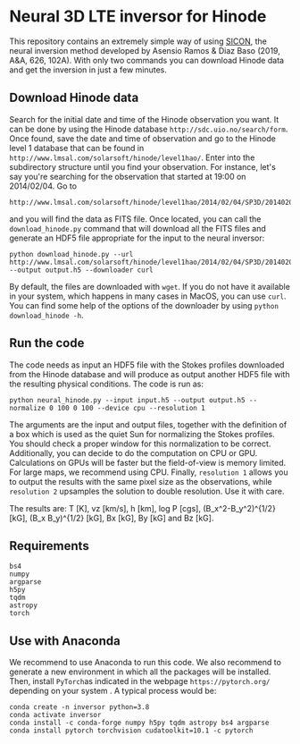 # Neural 3D LTE inversor for Hinode

This repository contains an extremely simple way of using [SICON](https://ui.adsabs.harvard.edu/abs/2019A%26A...626A.102A/abstract), the neural inversion method developed by 
Asensio Ramos & Diaz Baso (2019, A&A, 626, 102A). With only two commands you can
download Hinode data and get the inversion in just a few minutes.

## Download Hinode data

Search for the initial date and time of the Hinode observation you want. It can
be done by using the Hinode database ``http://sdc.uio.no/search/form``. Once 
found, save the date and time of observation and go to the Hinode level 1 database 
that can be found in `http://www.lmsal.com/solarsoft/hinode/level1hao/`. Enter
into the subdirectory structure until you find your observation. For instance, 
let's say you're searching for the observation that started at 19:00 on
2014/02/04. Go to

    http://www.lmsal.com/solarsoft/hinode/level1hao/2014/02/04/SP3D/20140204_190005

and you will find the data as FITS file. Once located, you can call the 
`download_hinode.py` command that will download all the FITS files and generate an HDF5 file 
appropriate for the input to the neural inversor:
    
    python download_hinode.py --url http://www.lmsal.com/solarsoft/hinode/level1hao/2014/02/04/SP3D/20140204_190005 --output output.h5 --downloader curl

By default, the files are downloaded with ``wget``. If you do not have it available in your system, 
which happens in many cases in MacOS, you can use ``curl``. You can find some help of the options 
of the downloader by using ``python download_hinode -h``.

## Run the code

The code needs as input an HDF5 file with the Stokes profiles downloaded from the Hinode database 
and will produce as output another HDF5 file with the resulting physical conditions.
The code is run as:

    python neural_hinode.py --input input.h5 --output output.h5 --normalize 0 100 0 100 --device cpu --resolution 1

The arguments are the input and output files, together with the definition of a box which is used 
as the quiet Sun for normalizing the Stokes profiles. You should check a proper window for this normalization
to be correct. Additionally, you can decide to do
the computation on CPU or GPU. Calculations on GPUs will be faster but the field-of-view
is memory limited. For large maps, we recommend using CPU. Finally, `resolution 1` allows you to output the
results with the same pixel size as the observations, while `resolution 2` upsamples the solution to
double resolution. Use it with care.

The results are: T [K], vz [km/s], h [km], log P [cgs], (B_x^2-B_y^2)^{1/2} [kG], (B_x B_y)^{1/2} [kG], Bx [kG], By [kG] and Bz [kG].


## Requirements
    bs4
    numpy
    argparse
    h5py
    tqdm
    astropy
    torch

## Use with Anaconda

We recommend to use Anaconda to run this code. We also recommend to generate a new environment in which all the packages will be installed. Then, install ``PyTorch``as indicated in the webpage ``https://pytorch.org/`` depending on your system . A typical process would be:

    conda create -n inversor python=3.8
    conda activate inversor
    conda install -c conda-forge numpy h5py tqdm astropy bs4 argparse
    conda install pytorch torchvision cudatoolkit=10.1 -c pytorch

